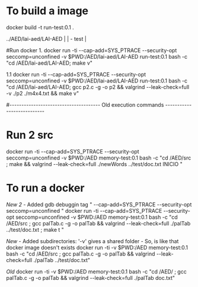 # To build a image
docker build -t run-test:0.1 .

../AED/lai-aed/LAI-AED
	|
	| - test
	| 


#Run docker
1.
docker run -ti --cap-add=SYS_PTRACE --security-opt seccomp=unconfined -v $PWD:/AED/lai-aed/LAI-AED  run-test:0.1 bash -c "cd /AED/lai-aed/LAI-AED; make v"      	

1.1
docker run -ti --cap-add=SYS_PTRACE --security-opt seccomp=unconfined -v $PWD:/AED/lai-aed/LAI-AED  run-test:0.1 bash -c "cd /AED/lai-aed/LAI-AED; gcc p2.c -g -o p2 && valgrind --leak-check=full -v ./p2 ./m4x4.txt && make v"

#-------------------------------------- Old execution commands ---------------------------	
# Run 2 src
docker run -ti --cap-add=SYS_PTRACE --security-opt seccomp=unconfined -v $PWD:/AED  memory-test:0.1 bash -c "cd /AED/src ; make  && valgrind --leak-check=full ./newWords ../test/doc.txt INICIO "	

# To run  a docker 
*New 2* - Added gdb debuggin tag " --cap-add=SYS_PTRACE --security-opt seccomp=unconfined "
docker run -ti --cap-add=SYS_PTRACE --security-opt seccomp=unconfined -v $PWD:/AED  memory-test:0.1 bash -c "cd /AED/src ; gcc palTab.c -g -o palTab && valgrind --leak-check=full ./palTab ../test/doc.txt ; make t "

*New* - Added subdirectories: '-v' gives a shared folder - So, is like that docker image doesn't exists
docker run -ti -v $PWD:/AED  memory-test:0.1 bash -c "cd /AED/src ; gcc palTab.c -g -o palTab && valgrind --leak-check=full ./palTab ../test/doc.txt"

*Old*
docker run -ti -v $PWD:/AED  memory-test:0.1 bash -c "cd /AED/ ; gcc palTab.c -g -o palTab && valgrind --leak-check=full ./palTab doc.txt"
